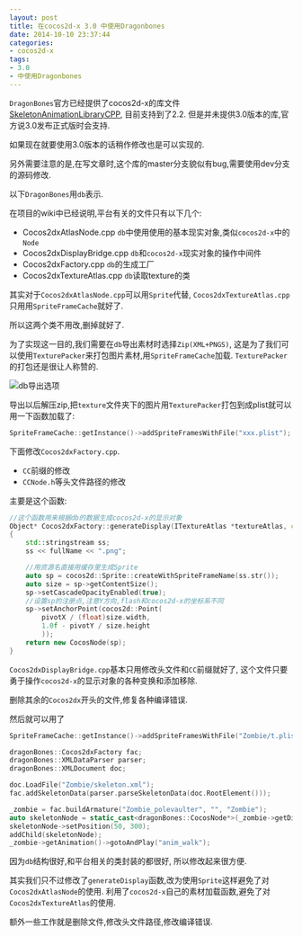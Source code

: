 ```yaml
---
layout: post
title: 在cocos2d-x 3.0 中使用Dragonbones
date: 2014-10-10 23:37:44
categories:
- cocos2d-x
tags:
- 3.0
- 中使用Dragonbones
---
```


`DragonBones`官方已经提供了cocos2d-x的库文件[SkeletonAnimationLibraryCPP](https://github.com/DragonBones/SkeletonAnimationLibraryCPP),
目前支持到了2.2.
但是并未提供3.0版本的库,官方说3.0发布正式版时会支持.

如果现在就要使用3.0版本的话稍作修改也是可以实现的.

另外需要注意的是,在写文章时,这个库的master分支貌似有bug,需要使用dev分支的源码修改.

以下`DragonBones`用`db`表示.

在项目的wiki中已经说明,平台有关的文件只有以下几个:

- Cocos2dxAtlasNode.cpp         `db`中使用使用的基本现实对象,类似`cocos2d-x`中的`Node`
- Cocos2dxDisplayBridge.cpp     `db`和`cocos2d-x`现实对象的操作中间件
- Cocos2dxFactory.cpp           `db`的生成工厂
- Cocos2dxTextureAtlas.cpp      `db`读取texture的类

其实对于`Cocos2dxAtlasNode.cpp`可以用`Sprite`代替,
`Cocos2dxTextureAtlas.cpp`只用用`SpriteFrameCache`就好了.

所以这两个类不用改,删掉就好了.

为了实现这一目的,我们需要在`db`导出素材时选择`Zip(XML+PNGS)`,
这是为了我们可以使用`TexturePacker`来打包图片素材,用`SpriteFrameCache`加载.
`TexturePacker`的打包还是很让人称赞的.

![db导出选项](/images/dragenbones_export_setting.png)

导出以后解压zip,把`texture`文件夹下的图片用`TexturePacker`打包到成plist就可以用一下函数加载了:

```c++
SpriteFrameCache::getInstance()->addSpriteFramesWithFile("xxx.plist");
```

下面修改`Cocos2dxFactory.cpp`.

- `CC`前缀的修改
- `CCNode.h`等头文件路径的修改

主要是这个函数:

```c++
//这个函数用来根据db的数据生成cocos2d-x的显示对象
Object* Cocos2dxFactory::generateDisplay(ITextureAtlas *textureAtlas, const String &fullName, Number pivotX, Number pivotY)
{
    std::stringstream ss;
    ss << fullName << ".png";

    //用资源名直接用缓存里生成Sprite
    auto sp = cocos2d::Sprite::createWithSpriteFrameName(ss.str());
    auto size = sp->getContentSize();
    sp->setCascadeOpacityEnabled(true);
    //设置sp的注册点,注意Y方向,flash和cocos2d-x的坐标系不同
    sp->setAnchorPoint(cocos2d::Point(
        pivotX / (float)size.width,
        1.0f - pivotY / size.height
        ));
    return new CocosNode(sp);
}
```

`Cocos2dxDisplayBridge.cpp`基本只用修改头文件和`CC`前缀就好了,
这个文件只要勇于操作`cocos2d-x`的显示对象的各种变换和添加移除.

删除其余的`Cocos2dx`开头的文件,修复各种编译错误.

然后就可以用了

```c++
SpriteFrameCache::getInstance()->addSpriteFramesWithFile("Zombie/t.plist");

dragonBones::Cocos2dxFactory fac;
dragonBones::XMLDataParser parser;
dragonBones::XMLDocument doc;

doc.LoadFile("Zombie/skeleton.xml");
fac.addSkeletonData(parser.parseSkeletonData(doc.RootElement()));

_zombie = fac.buildArmature("Zombie_polevaulter", "", "Zombie");
auto skeletonNode = static_cast<dragonBones::CocosNode*>(_zombie->getDisplay())->node;
skeletonNode->setPosition(50, 300);
addChild(skeletonNode);
_zombie->getAnimation()->gotoAndPlay("anim_walk");
```

因为`db`结构很好,和平台相关的类封装的都很好,
所以修改起来很方便.

其实我们只不过修改了`generateDisplay`函数,改为使用`Sprite`这样避免了对`Cocos2dxAtlasNode`的使用.
利用了`cocos2d-x`自己的素材加载函数,避免了对`Cocos2dxTextureAtlas`的使用.

额外一些工作就是删除文件,修改头文件路径,修改编译错误.
